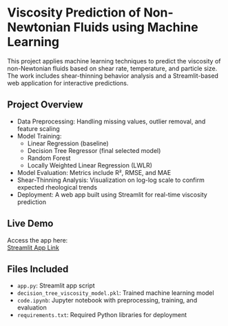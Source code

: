 # Viscosity Prediction of Non-Newtonian Fluids using Machine Learning

This project applies machine learning techniques to predict the viscosity of non-Newtonian fluids based on shear rate, temperature, and particle size. The work includes shear-thinning behavior analysis and a Streamlit-based web application for interactive predictions.

## Project Overview

- Data Preprocessing: Handling missing values, outlier removal, and feature scaling
- Model Training:
  - Linear Regression (baseline)
  - Decision Tree Regressor (final selected model)
  - Random Forest
  - Locally Weighted Linear Regression (LWLR)
- Model Evaluation: Metrics include R², RMSE, and MAE
- Shear-Thinning Analysis: Visualization on log-log scale to confirm expected rheological trends
- Deployment: A web app built using Streamlit for real-time viscosity prediction

## Live Demo

Access the app here:  
[Streamlit App Link](https://nonnewtonianviscositymlcl653project.streamlit.app/)  

## Files Included

- `app.py`: Streamlit app script
- `decision_tree_viscosity_model.pkl`: Trained machine learning model
- `code.ipynb`: Jupyter notebook with preprocessing, training, and evaluation
- `requirements.txt`: Required Python libraries for deployment


